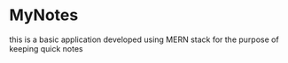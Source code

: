 # MyNotes
this is a basic application developed using MERN stack for the purpose of keeping quick notes
